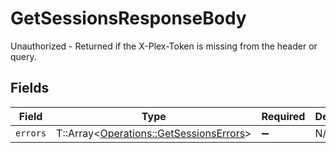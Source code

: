 # GetSessionsResponseBody

Unauthorized - Returned if the X-Plex-Token is missing from the header or query.


## Fields

| Field                                                                                   | Type                                                                                    | Required                                                                                | Description                                                                             |
| --------------------------------------------------------------------------------------- | --------------------------------------------------------------------------------------- | --------------------------------------------------------------------------------------- | --------------------------------------------------------------------------------------- |
| `errors`                                                                                | T::Array<[Operations::GetSessionsErrors](../../models/operations/getsessionserrors.md)> | :heavy_minus_sign:                                                                      | N/A                                                                                     |